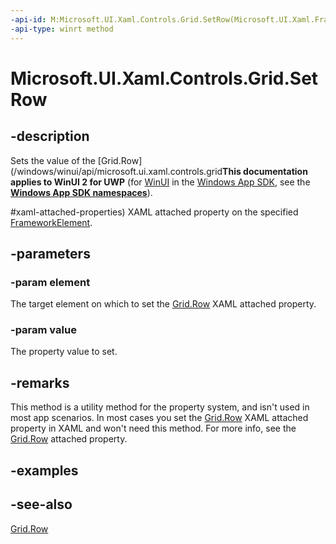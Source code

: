 ```yaml
---
-api-id: M:Microsoft.UI.Xaml.Controls.Grid.SetRow(Microsoft.UI.Xaml.FrameworkElement,System.Int32)
-api-type: winrt method
---
```


<!-- Method syntax
public void SetRow(Windows.UI.Xaml.FrameworkElement element, System.Int32 value)
-->

# Microsoft.UI.Xaml.Controls.Grid.SetRow

## -description
Sets the value of the [Grid.Row](/windows/winui/api/microsoft.ui.xaml.controls.grid**This documentation applies to WinUI 2 for UWP** (for [WinUI](/windows/apps/winui/winui3/) in the [Windows App SDK](/windows/apps/windows-app-sdk/), see the **[Windows App SDK namespaces](/windows/windows-app-sdk/api/winrt/)**).

#xaml-attached-properties) XAML attached property on the specified [FrameworkElement](../microsoft.ui.xaml/frameworkelement.md).

## -parameters
### -param element
The target element on which to set the [Grid.Row](/windows/winui/api/microsoft.ui.xaml.controls.grid#xaml-attached-properties) XAML attached property.

### -param value
The property value to set.

## -remarks
This method is a utility method for the property system, and isn't used in most app scenarios. In most cases you set the [Grid.Row](/windows/winui/api/microsoft.ui.xaml.controls.grid#xaml-attached-properties) XAML attached property in XAML and won't need this method. For more info, see the [Grid.Row](/windows/winui/api/microsoft.ui.xaml.controls.grid#xaml-attached-properties) attached property.

## -examples

## -see-also
[Grid.Row](/windows/winui/api/microsoft.ui.xaml.controls.grid#xaml-attached-properties)

